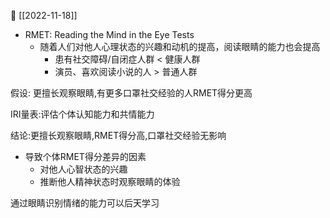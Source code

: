 📅 [[2022-11-18]]

- RMET: Reading the Mind in the Eye Tests
	- 随着人们对他人心理状态的兴趣和动机的提高，阅读眼睛的能力也会提高
		- 患有社交障碍/自闭症人群 < 健康人群
		- 演员、喜欢阅读小说的人 > 普通人群

假设: 更擅长观察眼睛,有更多口罩社交经验的人RMET得分更高

IRI量表:评估个体认知能力和共情能力

结论:更擅长观察眼睛,RMET得分高,口罩社交经验无影响

- 导致个体RMET得分差异的因素
	- 对他人心智状态的兴趣
	- 推断他人精神状态时观察眼睛的体验

通过眼睛识别情绪的能力可以后天学习